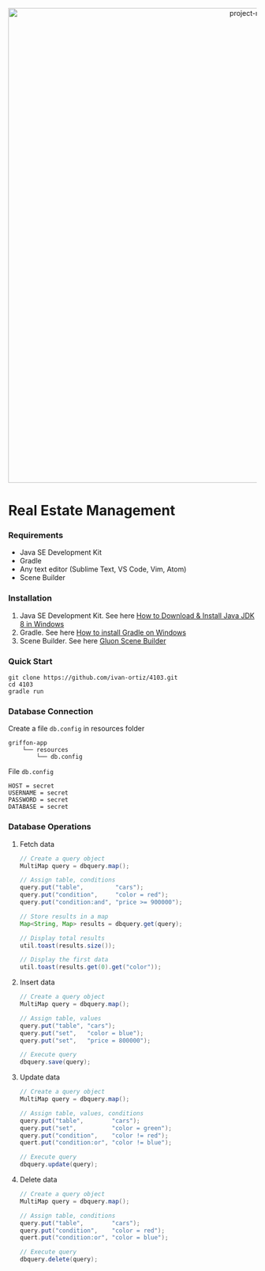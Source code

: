 <p align="center">
    <img
      alt="project-rem"
      src=""
      width="960"
    />
</p>

# Real Estate Management

### Requirements
* Java SE Development Kit
* Gradle
* Any text editor (Sublime Text, VS Code, Vim, Atom)
* Scene Builder

### Installation
1. Java SE Development Kit. See here [How to Download & Install Java JDK 8 in Windows](https://www.guru99.com/install-java.html)
2. Gradle. See here [How to install Gradle on Windows](https://www.bryanlor.com/blog/gradle-tutorial-how-install-gradle-windows)
3. Scene Builder. See here [Gluon Scene Builder](http://gluonhq.com/products/scene-builder/)

### Quick Start
```
git clone https://github.com/ivan-ortiz/4103.git
cd 4103
gradle run
```

### Database Connection
Create a file ```db.config``` in resources folder
```
griffon-app
    └── resources               
        └── db.config
```

File ```db.config```
```
HOST = secret
USERNAME = secret
PASSWORD = secret
DATABASE = secret
```

### Database Operations
1. Fetch data
   ```java
   // Create a query object
   MultiMap query = dbquery.map();
   
   // Assign table, conditions
   query.put("table",         "cars");
   query.put("condition",     "color = red");
   query.put("condition:and", "price >= 900000");
   
   // Store results in a map
   Map<String, Map> results = dbquery.get(query);
   
   // Display total results
   util.toast(results.size());
   
   // Display the first data
   util.toast(results.get(0).get("color"));
   ```
2. Insert data
   ```java
   // Create a query object
   MultiMap query = dbquery.map();
   
   // Assign table, values
   query.put("table", "cars");
   query.put("set",   "color = blue");
   query.put("set",   "price = 800000");
   
   // Execute query
   dbquery.save(query);
   ```
3. Update data
   ```java
   // Create a query object
   MultiMap query = dbquery.map();
   
   // Assign table, values, conditions
   query.put("table",        "cars");
   query.put("set",          "color = green");
   query.put("condition",    "color != red");
   quert.put("condition:or", "color != blue");
   
   // Execute query
   dbquery.update(query);
   ```
4. Delete data
   ```java
   // Create a query object
   MultiMap query = dbquery.map();
   
   // Assign table, conditions
   query.put("table",        "cars");
   query.put("condition",    "color = red");
   quert.put("condition:or", "color = blue");
   
   // Execute query
   dbquery.delete(query);
   ```
   



